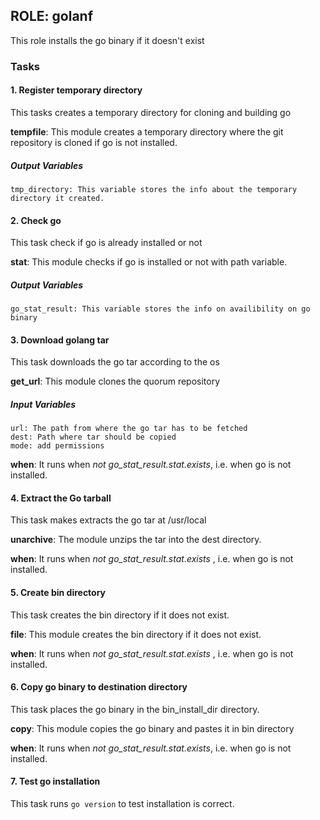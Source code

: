 ## ROLE: golanf
This role installs the go binary if it doesn't exist

### Tasks

#### 1. Register temporary directory
This tasks creates a temporary directory for cloning and building go

**tempfile**: This module creates a temporary directory where the git repository is cloned if go is not installed.

##### Output Variables

    tmp_directory: This variable stores the info about the temporary directory it created.

#### 2. Check go
This task check if go is already installed or not

**stat**: This module checks if go is installed or not with path variable.

##### Output Variables
    go_stat_result: This variable stores the info on availibility on go binary

#### 3. Download golang tar
This task downloads the go tar according to the os

**get_url**: This module clones the quorum repository

##### Input Variables
    url: The path from where the go tar has to be fetched
    dest: Path where tar should be copied
    mode: add permissions

**when**: It runs when *not go_stat_result.stat.exists*, i.e. when go is not installed.

#### 4. Extract the Go tarball
This task makes extracts the go tar at /usr/local

**unarchive**: The module unzips the tar into the dest directory.

**when**: It runs when *not go_stat_result.stat.exists* , i.e. when go is not installed.

#### 5. Create bin directory
This task creates the bin directory if it does not exist.

**file**: This module creates the bin directory if it does not exist.

**when**: It runs when *not go_stat_result.stat.exists* , i.e. when go is not installed.

#### 6. Copy go binary to destination directory
This task places the go binary in the bin_install_dir directory.

**copy**: This module copies the go binary and pastes it in bin directory

**when**: It runs when *not go_stat_result.stat.exists*, i.e. when go is not installed.

#### 7. Test go installation
This task runs `go version` to test installation is correct.
